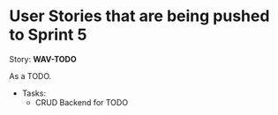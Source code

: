 # User Stories that are being pushed to Sprint 5

Story: **WAV-TODO**

As a TODO.
- Tasks:
  - CRUD Backend for TODO
